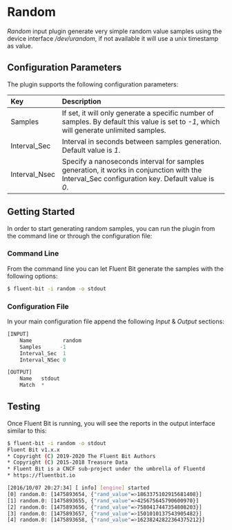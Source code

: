 # Random

_Random_ input plugin generate very simple random value samples using the device interface _/dev/urandom_, if not available it will use a unix timestamp as value.

## Configuration Parameters

The plugin supports the following configuration parameters:

| Key | Description |
| :--- | :--- |
| Samples | If set, it will only generate a specific number of samples. By default this value is set to _-1_, which will generate unlimited samples. |
| Interval\_Sec | Interval in seconds between samples generation. Default value is _1_. |
| Interval\_Nsec | Specify a nanoseconds interval for samples generation, it works in conjunction with the Interval\_Sec configuration key. Default value is _0_. |

## Getting Started

In order to start generating random samples, you can run the plugin from the command line or through the configuration file:

### Command Line

From the command line you can let Fluent Bit generate the samples with the following options:

```bash
$ fluent-bit -i random -o stdout
```

### Configuration File

In your main configuration file append the following _Input_ & _Output_ sections:

```python
[INPUT]
    Name          random
    Samples      -1
    Interval_Sec  1
    Interval_NSec 0

[OUTPUT]
    Name   stdout
    Match  *
```

## Testing

Once Fluent Bit is running, you will see the reports in the output interface similar to this:

```bash
$ fluent-bit -i random -o stdout
Fluent Bit v1.x.x
* Copyright (C) 2019-2020 The Fluent Bit Authors
* Copyright (C) 2015-2018 Treasure Data
* Fluent Bit is a CNCF sub-project under the umbrella of Fluentd
* https://fluentbit.io

[2016/10/07 20:27:34] [ info] [engine] started
[0] random.0: [1475893654, {"rand_value"=>1863375102915681408}]
[1] random.0: [1475893655, {"rand_value"=>425675645790600970}]
[2] random.0: [1475893656, {"rand_value"=>7580417447354808203}]
[3] random.0: [1475893657, {"rand_value"=>1501010137543905482}]
[4] random.0: [1475893658, {"rand_value"=>16238242822364375212}]
```

